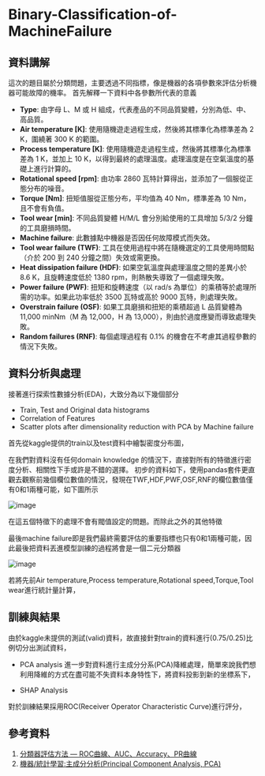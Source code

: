 ﻿# Binary-Classification-of-MachineFailure
 
## **資料講解**
這次的題目屬於分類問題，主要透過不同指標，像是機器的各項參數來評估分析機器可能故障的機率。
首先解釋一下資料中各參數所代表的意義
- **Type**: 由字母 L、M 或 H 組成，代表產品的不同品質變體，分別為低、中、高品質。
- **Air temperature [K]**: 使用隨機遊走過程生成，然後將其標準化為標準差為 2 K，圍繞著 300 K 的範圍。
- **Process temperature [K]**: 使用隨機遊走過程生成，然後將其標準化為標準差為 1 K，並加上 10 K，以得到最終的處理溫度。處理溫度是在空氣溫度的基礎上進行計算的。
- **Rotational speed [rpm]**: 由功率 2860 瓦特計算得出，並添加了一個服從正態分布的噪音。
- **Torque [Nm]**: 扭矩值服從正態分布，平均值為 40 Nm，標準差為 10 Nm，且不會有負值。
- **Tool wear [min]**: 不同品質變體 H/M/L 會分別給使用的工具增加 5/3/2 分鐘的工具磨損時間。
- **Machine failure**: 此數據點中機器是否因任何故障模式而失效。
- **Tool wear failure (TWF)**: 工具在使用過程中將在隨機選定的工具使用時間點（介於 200 到 240 分鐘之間）失效或需更換。
- **Heat dissipation failure (HDF)**: 如果空氣溫度與處理溫度之間的差異小於 8.6 K，且旋轉速度低於 1380 rpm，則熱散失導致了一個處理失敗。
- **Power failure (PWF)**: 扭矩和旋轉速度（以 rad/s 為單位）的乘積等於處理所需的功率。如果此功率低於 3500 瓦特或高於 9000 瓦特，則處理失敗。
- **Overstrain failure (OSF)**: 如果工具磨損和扭矩的乘積超過 L 品質變體為 11,000 minNm（M 為 12,000，H 為 13,000），則由於過度應變而導致處理失敗。
- **Random failures (RNF)**: 每個處理過程有 0.1% 的機會在不考慮其過程參數的情況下失敗。

## **資料分析與處理**

接著進行探索性數據分析(EDA)，大致分為以下幾個部分
- Train, Test and Original data histograms
- Correlation of Features
- Scatter plots after dimensionality reduction with PCA by Machine failure

首先從kaggle提供的train以及test資料中繪製密度分布圖，




在我們對資料沒有任何domain knowledge 的情況下，直接對所有的特徵進行密度分析、相關性下手或許是不錯的選擇。
初步的資料如下，使用pandas套件更直觀去觀察前幾個欄位數值的情況，發現在TWF,HDF,PWF,OSF,RNF的欄位數值僅有0和1兩種可能，如下圖所示

![image](https://github.com/JunTingLu/Binary-Classification-of-MachineFailure/assets/135250298/01dd962a-2d8b-4db5-acdd-147ae035efd1)


在這五個特徵下的處理不會有閥值設定的問題。而除此之外的其他特徵

最後machine failure即是我們最終需要評估的重要指標也只有0和1兩種可能，因此最後把資料丟進模型訓練的過程將會是一個二元分類器

![image](https://github.com/JunTingLu/Binary-Classification-of-MachineFailure/assets/135250298/887e9b97-0e13-497d-a77d-59268900dd99)

若將先前Air temperature,Process temperature,Rotational speed,Torque,Tool wear進行統計量計算，



## **訓練與結果**
由於kaggle未提供的測試(valid)資料，故直接針對train的資料進行(0.75/0.25)比例切分出測試資料，

- PCA analysis
進一步對資料進行主成分分系(PCA)降維處理，簡單來說我們想利用降維的方式在盡可能不失資料本身特性下，將資料投影到新的坐標系下，


- SHAP Analysis

對於訓練結果採用ROC(Receiver Operator Characteristic Curve)進行評分，




## **參考資料**
1. [分類器評估方法 — ROC曲線、AUC、Accuracy、PR曲線](https://medium.com/marketingdatascience/%E5%88%86%E9%A1%9E%E5%99%A8%E8%A9%95%E4%BC%B0%E6%96%B9%E6%B3%95-roc%E6%9B%B2%E7%B7%9A-auc-accuracy-pr%E6%9B%B2%E7%B7%9A-d3a39977022c)
2. [機器/統計學習:主成分分析(Principal Component Analysis, PCA)](https://chih-sheng-huang821.medium.com/%E6%A9%9F%E5%99%A8-%E7%B5%B1%E8%A8%88%E5%AD%B8%E7%BF%92-%E4%B8%BB%E6%88%90%E5%88%86%E5%88%86%E6%9E%90-principle-component-analysis-pca-58229cd26e71)

